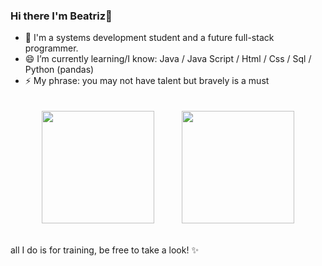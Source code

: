### Hi there I'm Beatriz👋

- 💬 I'm a systems development student and a future full-stack programmer.
- 😄 I’m currently learning/I know: Java / Java Script / Html / Css / Sql / Python (pandas)
- ⚡ My phrase: you may not have talent but bravely is a must

<div style="text-align: center">
  <img
    height="180em"
    src="https://github-readme-stats.vercel.app/api?username=BeatrizBortolucci&show_icons=true&theme=dracula&include_all_commits=true&count_private=true"
    style="margin: 20px"
  />
  <img
    height="180em"
    src="https://github-readme-stats.vercel.app/api/top-langs/?username=BeatrizBortolucci&layout=compact&langs_count=7&theme=dracula"
    style="margin: 20px"
  />
</div>

  all I do is for training, be free to take a look! ✨

<!--
**BeatrizBortolucci/BeatrizBortolucci** is a ✨ _special_ ✨ repository because its `README.md` (this file) appears on your GitHub profile.

Here are some ideas to get you started:

- 🔭 I’m currently working on ...
- 👯 I’m looking to collaborate on ...
- 🤔 I’m looking for help with ...
- 💬 Ask me about ...
- 📫 How to reach me: bbortoluccidomingos@gmail.com
-  Pronouns: ...

-->
